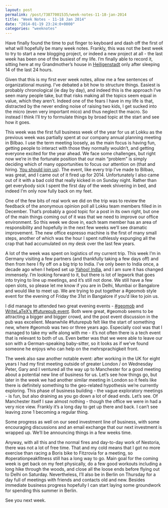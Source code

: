 ```yaml
---
layout: post
permalink: /post/73877001535/week-notes-11-18-jan-2014
title: "Week Notes - 11-18 Jan 2014"
date: "2014-01-19 23:24:0+0000"
categories: "weeknotes"
---
```

Have finally found the time to put finger to keyboard and dash off the first of what will hopefully be many week notes. Frankly, this was not the best week to try to start a new blogging project, or indeed a new project at all - the last week has been one of the busiest of my life. I&rsquo;m finally able to record it, sitting here at my Grandmother&rsquo;s house in <a href="http://de.wikipedia.org/wiki/Heilbad_Heiligenstadt">Heiligenstadt</a> only after sleeping 14 of the last 24 hours.


Given that this is my first ever week notes, allow me a few sentences of organizational musing. I&rsquo;ve debated a bit how to structure things. Easiest is probably chronological (ie day by day), and indeed this is the approach I&rsquo;ve seen many people take, but that risks making all the topics seem equal in value, which they aren&rsquo;t. Indeed one of the fears I have in my life is that, distracted by the never ending noise of raising two kids, I get sucked into the micro (even very important mico) and thus neglect the macro. So instead I think I&rsquo;ll try to formulate things by broad topic at the start and see how it goes.


This week was the first full business week of the year for us at Lokku as the previous week was partially spent at our company annual planning meeting in Bilbao. I use the term meeting loosely, as the main focus is having fun, getting people to interact with those they normally wouldn&rsquo;t, and getting everyone excited for the year ahead. We face some challenges, but right now we&rsquo;re in the fortunate position that our main &ldquo;problem&rdquo; is simply deciding which of many opportunities to focus our attention on (that and hiring. <a href="http://www.lokku.com/#jobs">You should join us</a>). The event, like every trip I&rsquo;ve made to Bilbao, was great, and I came out of it fired up for 2014. Unfortunately I also came out of it with a bad cold that really kicked in on Sunday night. Rather than get everybody sick I spent the first day of the week shivering in bed, and indeed I&rsquo;m only now fully back on my feet.


One of the few bits of real work we did on the trip was to review the feedback of the anonymous opinion poll all Lokku team members filled in in December. That&rsquo;s probably a good topic for a post in its own right, but one of the main things coming out of it was that we need to improve our office environment. So this week we dove in, each team member has an area of responsibility and hopefully in the next few weeks we&rsquo;ll see dramatic improvement. The new office espresso machine is the first of many small steps, another of which was the hour I spent ruthlessly expunging all the crap that had accumulated on my desk over the last few years.


A lot of the week was spent on logistics of my current trip. This week I&rsquo;m in Germany visiting a few partners (and thankfully taking a few days off) and then from here I fly off on a big trip to India. I&rsquo;ve only been to India once, a decade ago when I helped set up <a href="http://in.yahoo.com/">Yahoo! India</a>, and I am sure it has changed immensely. I&rsquo;m looking forward to it, but there is lot of legwork that goes into trying to line up meetings, and it&rsquo;s still not done. We still have a few open slots, so please let me know if you are in Delhi, Mumbai or Bangalore and would like to meet up. We are trying to put together a #geomob style event for the evening of Friday the 31st in Bangalore if you&rsquo;d like to join us.


I did manage to attended two great evening events - <a href="http://geomobldn.org/post/73625066493/a-strong-start-to-the-year">#geomob</a> and <a href="http://freyfogle.tumblr.com/post/73565925098/the-futurepub-event">WriteLaTeX&rsquo;s #futurepub event</a>. Both were great, #geomob seems to be attracting a bigger and bigger crowd, and the post event discussion in the pub was excellent. Meanwhile #futurepub felt like the start of something new, where #geomob was two or three years ago. Especially cool was that I managed to take my wife along with me - it&rsquo;s not often there is a tech event that is relevant to both of us. Even better was that we were able to leave our son with a German-speaking baby-sitter, so it looks as if we&rsquo;ve found someone he enjoys who can help on the mehrsprachigkeit front.


The week also saw another notable event: after working in the UK for eight years I had my first meeting outside of greater London / on Wednesday Peter, Gary and I ventured all the way up to Manchester for a good meeting about a potential new line of business for us. Let&rsquo;s see how things go, but later in the week we had another similar meeting in London so it feels like there is definitely something to the geo-related hypothesis we&rsquo;re currently exploring. This phase of business building - the vague exploratory meetings - is fun, but also draining as you go down a lot of dead ends. Let&rsquo;s see. Of Manchester itself I saw almost nothing - though the office we were in had a very nice view. Frankly it&rsquo;s a long day to get up there and back. I can&rsquo;t see leaving zone 1 becoming a regular thing.


Some progress as well on our seed investment line of business, with some encouraging discussions and an email exchange that our next investment is wrapped up. We&rsquo;ll be announcing things in a few weeks time.


Anyway, with all this and the normal fires and day-to-day work of Nestoria, there was not a lot of free time. That and my cold means that I got no more exercise than racing a Boris bike to Fitzrovia for a meeting, so #operationpeakfitness still has a long way to go. Main goal for the coming week is get back on my feet physically, do a few good workouts including a long hike through the woods, and close all the loose ends before flying out to Delhi on Saturday. Nevertheless, I&rsquo;ll also be in Berlin on Thursday for a day full of meetings with friends and contacts old and new. Besides immediate business progress hopefully I can start laying some groundwork for spending this summer in Berlin.


See you next week.
